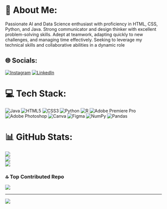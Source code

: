 # 💫 About Me:
Passionate AI and Data Science enthusiast with proficiency in HTML, CSS, Python, and Java. Strong communicator and design thinker with excellent problem-solving skills. Adept at teamwork, adapting quickly to new challenges, and managing time effectively. Seeking to leverage my technical skills and collaborative abilities in a dynamic role<br>


## 🌐 Socials:
[![Instagram](https://img.shields.io/badge/Instagram-%23E4405F.svg?logo=Instagram&logoColor=white)](https://instagram.com/harlee28) [![LinkedIn](https://img.shields.io/badge/LinkedIn-%230077B5.svg?logo=linkedin&logoColor=white)](https://linkedin.com/in/hariharan-z) 

# 💻 Tech Stack:
![Java](https://img.shields.io/badge/java-%23ED8B00.svg?style=for-the-badge&logo=openjdk&logoColor=white) ![HTML5](https://img.shields.io/badge/html5-%23E34F26.svg?style=for-the-badge&logo=html5&logoColor=white) ![CSS3](https://img.shields.io/badge/css3-%231572B6.svg?style=for-the-badge&logo=css3&logoColor=white) ![Python](https://img.shields.io/badge/python-3670A0?style=for-the-badge&logo=python&logoColor=ffdd54) ![R](https://img.shields.io/badge/r-%23276DC3.svg?style=for-the-badge&logo=r&logoColor=white) ![Adobe Premiere Pro](https://img.shields.io/badge/Adobe%20Premiere%20Pro-9999FF.svg?style=for-the-badge&logo=Adobe%20Premiere%20Pro&logoColor=white) ![Adobe Photoshop](https://img.shields.io/badge/adobe%20photoshop-%2331A8FF.svg?style=for-the-badge&logo=adobe%20photoshop&logoColor=white) ![Canva](https://img.shields.io/badge/Canva-%2300C4CC.svg?style=for-the-badge&logo=Canva&logoColor=white) ![Figma](https://img.shields.io/badge/figma-%23F24E1E.svg?style=for-the-badge&logo=figma&logoColor=white) ![NumPy](https://img.shields.io/badge/numpy-%23013243.svg?style=for-the-badge&logo=numpy&logoColor=white) ![Pandas](https://img.shields.io/badge/pandas-%23150458.svg?style=for-the-badge&logo=pandas&logoColor=white)
# 📊 GitHub Stats:
![](https://github-readme-stats.vercel.app/api?username=Hariharanpugazh&theme=dark&hide_border=false&include_all_commits=false&count_private=false)<br/>
![](https://github-readme-streak-stats.herokuapp.com/?user=Hariharanpugazh&theme=dark&hide_border=false)<br/>
![](https://github-readme-stats.vercel.app/api/top-langs/?username=Hariharanpugazh&theme=dark&hide_border=false&include_all_commits=false&count_private=false&layout=compact)

### 🔝 Top Contributed Repo
![](https://github-contributor-stats.vercel.app/api?username=Hariharanpugazh&limit=5&theme=default&combine_all_yearly_contributions=true)

---
[![](https://visitcount.itsvg.in/api?id=Hariharanpugazh&icon=0&color=1)](https://visitcount.itsvg.in)

<!-- Proudly created with GPRM ( https://gprm.itsvg.in ) -->
